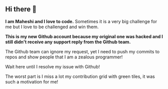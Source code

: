 ## Hi there 👋

**I am Maheshi and I love to code.** Sometimes it is a very big challenge for me but I love to be challenged and win them.

**This is my new Github account because my original one was hacked and I still didn't receive any support reply from the Github team.**

The Github team can ignore my request, yet I need to push my commits to repos and show people that I am a zealous programmer!

Wait here until I resolve my issue with Github!

The worst part is I miss a lot my contribution grid with green tiles, it was such a motivation for me!
